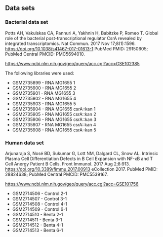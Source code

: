 ## Data sets

### Bacterial data set

Potts AH, Vakulskas CA, Pannuri A, Yakhnin H, Babitzke P,
Romeo T. Global role of the bacterial post-transcriptional regulator
CsrA revealed by integrated transcriptomics. Nat Commun. 2017 Nov
17;8(1):1596. https://doi.org/10.1038/s41467-017-01613-1 PubMed PMID:
29150605; PubMed Central PMCID: PMC5694010.

https://www.ncbi.nlm.nih.gov/geo/query/acc.cgi?acc=GSE102385

The following libraries were used:
- GSM2735899 - RNA MG1655 1
- GSM2735900 - RNA MG1655 2
- GSM2735901 - RNA MG1655 3
- GSM2735902 - RNA MG1655 4
- GSM2735903 - RNA MG1655 5
- GSM2735904 - RNA MG1655 csrA::kan 1
- GSM2735905 - RNA MG1655 csrA::kan 2
- GSM2735906 - RNA MG1655 csrA::kan 3
- GSM2735907 - RNA MG1655 csrA::kan 4
- GSM2735908 - RNA MG1655 csrA::kan 5

### Human data set

Arjunaraja S, Nosé BD, Sukumar G, Lott NM, Dalgard CL, Snow
AL. Intrinsic Plasma Cell Differentiation Defects in B Cell Expansion
with NF-κB and T Cell Anergy Patient B Cells. Front Immunol. 2017 Aug
2;8:913. https://doi.org/10.3389/fimmu.2017.00913 eCollection
2017. PubMed PMID: 28824638; PubMed Central PMCID: PMC5539167.

https://www.ncbi.nlm.nih.gov/geo/query/acc.cgi?acc=GSE101756

- GSM2714506 - Control 2-1
- GSM2714507 - Control 3-1
- GSM2714508 - Control 4-1
- GSM2714509 - Control 6-1
- GSM2714510 - Benta 2-1
- GSM2714511 - Benta 3-1
- GSM2714512 - Benta 4-1
- GSM2714513 - Benta 6-1
